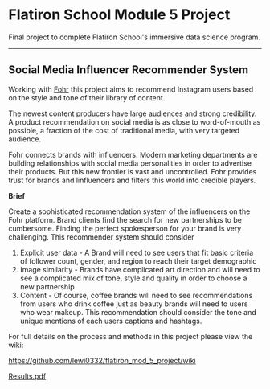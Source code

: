 # Flatiron School Module 5 Project

Final project to complete Flatiron School's immersive data science program.

--- 

## Social Media Influencer Recommender System

Working with [Fohr](http://www.fohr.co) this project aims to recommend Instagram users based on the style and tone of their library of content. 

The newest content producers have large audiences and strong credibility. A product recommendation on social media is as close to word-of-mouth as possible, a fraction of the cost of traditional media, with very targeted audience. 

Fohr connects brands with influencers. Modern marketing departments are building relationships with social media personalities in order to advertise their products. But this new frontier is vast and uncontrolled. Fohr provides trust for brands and linfluencers and filters this world into credible players.

**Brief** 

Create a sophisticated recommendation system of the influencers on the Fohr platform.  Brand clients find the search for new partnerships to be cumbersome. Finding the perfect spokesperson for your brand is very challenging. 
This recommender system should consider 
 
 1. Explicit user data - 
A Brand will need to see users that fit basic criteria of follower count, gender, and region to reach their target demographic
 2. Image similarity - 
Brands have complicated art direction and will need to see a complicated mix of tone, style and quality in order to choose a new partnership
 3. Content - 
Of course, coffee brands will need to see recommendations from users who drink coffee just as beauty brands will need to users who wear makeup. This recommendation should consider the tone and unique mentions of each users captions and hashtags.


For full details on the process and methods in this project please view the wiki:

https://github.com/lewi0332/flatiron_mod_5_project/wiki

[Results.pdf](https://github.com/lewi0332/flatiron_mod_5_project/blob/master/visuals/Test_may_14.pdf)

